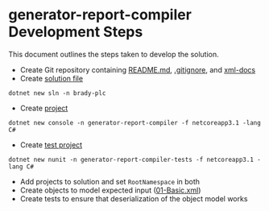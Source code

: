 ﻿# generator-report-compiler Development Steps

This document outlines the steps taken to develop the solution.

- Create Git repository containing [README.md](../README.md), [.gitignore](../.gitignore), and [xml-docs](../xml-docs/)
- Create [solution file](../brady-plc.sln)

```crt
dotnet new sln -n brady-plc
```

- Create [project](./generator-report-compiler.csproj)

```crt
dotnet new console -n generator-report-compiler -f netcoreapp3.1 -lang C#
```

- Create [test project](../generator-report-compiler-tests/generator-report-compiler-tests.csproj)

```crt
dotnet new nunit -n generator-report-compiler-tests -f netcoreapp3.1 -lang C#
```

- Add projects to solution and set `RootNamespace` in both
- Create objects to model expected input ([01-Basic.xml](../xml-docs/01-Basic.xml))
- Create tests to ensure that deserialization of the object model works
